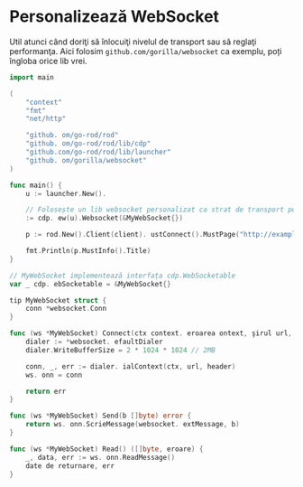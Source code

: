 # Personalizează WebSocket

Util atunci când doriţi să înlocuiţi nivelul de transport sau să reglaţi performanţa. Aici folosim `github.com/gorilla/websocket` ca exemplu, poți îngloba orice lib vrei.

```go
import main

(
    "context"
    "fmt"
    "net/http"

    "github. om/go-rod/rod"
    "github. om/go-rod/rod/lib/cdp"
    "github.com/go-rod/rod/lib/launcher"
    "github. om/gorilla/websocket"
)

func main() {
    u := launcher.New().

    // Folosește un lib websocket personalizat ca strat de transport pentru clientul JSON-RPC
    := cdp. ew(u).Websocket(&MyWebSocket{})

    p := rod.New().Client(client). ustConnect().MustPage("http://example.com")

    fmt.Println(p.MustInfo().Title)
}

// MyWebSocket implementează interfața cdp.WebSocketable
var _ cdp. ebSocketable = &MyWebSocket{}

tip MyWebSocket struct {
    conn *websocket.Conn
}

func (ws *MyWebSocket) Connect(ctx context. eroarea ontext, şirul url, header http.Header) {
    dialer := *websocket. efaultDialer
    dialer.WriteBufferSize = 2 * 1024 * 1024 // 2MB

    conn, _, err := dialer. ialContext(ctx, url, header)
    ws. onn = conn

    return err
}

func (ws *MyWebSocket) Send(b []byte) error {
    return ws. onn.ScrieMessage(websocket. extMessage, b)
}

func (ws *MyWebSocket) Read() ([]byte, eroare) {
    _, data, err := ws. onn.ReadMessage()
    date de returnare, err
}
```
